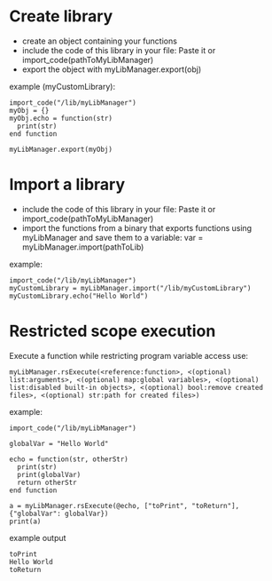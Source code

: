 # Create library

- create an object containing your functions
- include the code of this library in your file: Paste it or import_code(pathToMyLibManager)
- export the object with myLibManager.export(obj)

example (myCustomLibrary):
```
import_code("/lib/myLibManager")
myObj = {}
myObj.echo = function(str)
  print(str)
end function

myLibManager.export(myObj)
```

# Import a library

- include the code of this library in your file: Paste it or import_code(pathToMyLibManager)
- import the functions from a binary that exports functions using myLibManager and save them to a variable: var = myLibManager.import(pathToLib)

example:
```
import_code("/lib/myLibManager")
myCustomLibrary = myLibManager.import("/lib/myCustomLibrary")
myCustomLibrary.echo("Hello World")
```

# Restricted scope execution

Execute a function while restricting program variable access
use:
```
myLibManager.rsExecute(<reference:function>, <(optional) list:arguments>, <(optional) map:global variables>, <(optional) list:disabled built-in objects>, <(optional) bool:remove created files>, <(optional) str:path for created files>)
```

example:
```
import_code("/lib/myLibManager")

globalVar = "Hello World"

echo = function(str, otherStr)
  print(str)
  print(globalVar)
  return otherStr
end function

a = myLibManager.rsExecute(@echo, ["toPrint", "toReturn"], {"globalVar": globalVar})
print(a)
```

example output
```
toPrint
Hello World
toReturn
```
